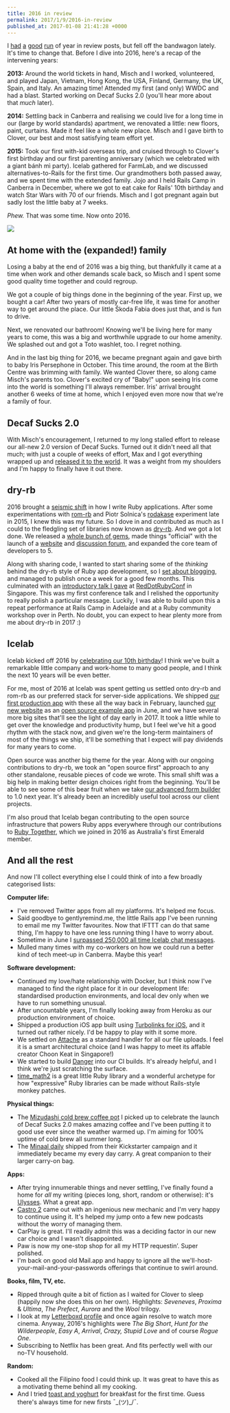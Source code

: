 ```yaml
---
title: 2016 in review
permalink: 2017/1/9/2016-in-review
published_at: 2017-01-08 21:41:28 +0000
---
```


I [had](http://openmonkey.com/blog/2010/01/07/2009-in-a-few-lists) [a](http://openmonkey.com/blog/2011/01/05/2010-in-review) [good](http://openmonkey.com/blog/2013/01/13/2011-in-review) [run](http://openmonkey.com/blog/2013/01/01/2012-in-review) of year in review posts, but fell off the bandwagon lately. It's time to change that. Before I dive into 2016, here's a recap of the intervening years:

**2013:** Around the world tickets in hand, Misch and I worked, volunteered, and played Japan, Vietnam, Hong Kong, the USA, Finland, Germany, the UK, Spain, and Italy. An amazing time! Attended my first (and only) WWDC and had a blast. Started working on Decaf Sucks 2.0 (you'll hear more about that _much_ later).

**2014:** Settling back in Canberra and realising we could live for a long time in our (large by world standards) apartment, we renovated a little: new floors, paint, curtains. Made it feel like a whole new place. Misch and I gave birth to Clover, our best and most satisfying team effort yet.

**2015:** Took our first with-kid overseas trip, and cruised through to Clover's first birthday and our first parenting anniversary (which we celebrated with a giant bánh mì party). Icelab gathered for FarmLab, and we discussed alternatives-to-Rails for the first time. Our grandmothers both passed away, and we spent time with the extended family. Jojo and I held Rails Camp in Canberra in December, where we got to eat cake for Rails' 10th birthday and watch Star Wars with 70 of our friends. Misch and I got pregnant again but sadly lost the little baby at 7 weeks.

_Phew._ That was some time. Now onto 2016.

![](95c63aea6f41.jpg)

## At home with the (expanded!) family

Losing a baby at the end of 2016 was a big thing, but thankfully it came at a time when work and other demands scale back, so Misch and I spent some good quality time together and could regroup.

We got a couple of big things done in the beginning of the year. First up, we bought a car! After two years of mostly car-free life, it was time for another way to get around the place. Our little Škoda Fabia does just that, and is fun to drive.

Next, we renovated our bathroom! Knowing we'll be living here for many years to come, this was a big and worthwhile upgrade to our home amenity. We splashed out and got a Toto washlet, too. I regret nothing.

And in the last big thing for 2016, we became pregnant again and gave birth to baby Iris Persephone in October. This time around, the room at the Birth Centre was brimming with family. We wanted Clover there, so along came Misch's parents too. Clover's excited cry of "Baby!" upon seeing Iris come into the world is something I'll always remember. Iris' arrival brought another 6 weeks of time at home, which I enjoyed even more now that we're a family of four.

## Decaf Sucks 2.0

With Misch's encouragement, I returned to my long stalled effort to release our all-new 2.0 version of Decaf Sucks. Turned out it didn't need all that much; with just a couple of weeks of effort, Max and I got everything wrapped up and [released it to the world](https://www.icelab.com.au/notes/announcing-decaf-sucks-20). It was a weight from my shoulders and I'm happy to finally have it out there.

## dry-rb

2016 brought a [seismic shift](https://www.icelab.com.au/notes/my-past-and-future-ruby/) in how I write Ruby applications. After some experimentations with [rom-rb](http://rom-rb.org) and Piotr Solnica's [rodakase](https://speakerdeck.com/timriley/functional-ruby-rodakase-and-another-world-of-ruby-web-applications) experiment late in 2015, I knew this was my future. So I dove in and contributed as much as I could to the fledgling set of libraries now known as [dry-rb](http://dry-rb.org/). And we got a lot done. We released a [whole bunch of gems](http://github.com/dry-rb), made things "official" with the launch of a [website](http://dry-rb.org/) and [discussion forum](http://discuss.dry-rb.org/), and expanded the core team of developers to 5.

Along with sharing code, I wanted to start sharing some of the _thinking_ behind the dry-rb style of Ruby app development, so I [set about blogging](https://www.icelab.com.au/notes/category/ruby), and managed to publish once a week for a good few months. This culminated with an [introductory talk I gave](https://www.icelab.com.au/notes/next-generation-ruby-web-apps-with-dry-rb-rom-rb-and-roda-reddotrubyconf-2016) at [RedDotRubyConf](https://rdrc2016.herokuapp.com) in Singapore. This was my first conference talk and I relished the opportunity to really polish a particular message. Luckily, I was able to build upon this a repeat performance at Rails Camp in Adelaide and at a Ruby community workshop over in Perth. No doubt, you can expect to hear plenty more from me about dry-rb in 2017 :)

## Icelab

Icelab kicked off 2016 by [celebrating our 10th birthday](https://twitter.com/icelab/status/697179907097436164)! I think we've built a remarkable little company and work-home to many good people, and I think the next 10 years will be even better.

For me, most of 2016 at Icelab was spent getting us settled onto dry-rb and rom-rb as our preferred stack for server-side applications. We shipped [our first production app](https://www.australianliterarystudies.com.au) with these all the way back in February, launched [our new website](https://www.icelab.com.au) as an [open source example app](https://github.com/icelab/berg) in June, and we have several more big sites that'll see the light of day early in 2017. It took a little while to get over the knowledge and productivity hump, but I feel we've hit a good rhythm with the stack now, and given we're the long-term maintainers of most of the things we ship, it'll be something that I expect will pay dividends for many years to come.

Open source was another big theme for the year. Along with our ongoing contributions to dry-rb, we took an "open source first" approach to any other standalone, reusable pieces of code we wrote. This small shift was a big help in making better design choices right from the beginning. You'll be able to see some of this bear fruit when we take [our advanced form builder](https://github.com/icelab/formalist) to 1.0 next year. It's already been an incredibly useful tool across our client projects.

I'm also proud that Icelab began contributing to the open source infrastructure that powers Ruby apps everywhere through our contributions to [Ruby Together](https://rubytogether.org), which we joined in 2016 as Australia's first Emerald member.

## And all the rest

And now I'll collect everything else I could think of into a few broadly categorised lists:

**Computer life:**

- I've removed Twitter apps from all my platforms. It's helped me focus.
- Said goodbye to gentlyremind.me, the little Rails app I've been running to email me my Twitter favourites. Now that IFTTT can do that same thing, I'm happy to have one less running thing I have to worry about.
- Sometime in June I [surpassed 250,000 all time Icelab chat messages](https://twitter.com/timriley/status/741958757647716353).
- Mulled many times with my co-workers on how we could run a better kind of tech meet-up in Canberra. Maybe this year!

**Software development:**

- Continued my love/hate relationship with Docker, but I think now I've managed to find the right place for it in our development life: standardised production environments, and local dev only when we have to run something unusual.
- After uncountable years, I'm finally looking away from Heroku as our production environment of choice.
- Shipped a production iOS app built using [Turbolinks for iOS](https://github.com/turbolinks/turbolinks-ios), and it turned out rather nicely. I'd be happy to play with it some more.
- We settled on [Attache](https://github.com/choonkeat/attache) as a standard handler for all our file uploads. I feel it is a smart architectural choice (and I was happy to meet its affable creator Choon Keat in Singapore!)
- We started to build [Danger](http://danger.systems) into our CI builds. It's already helpful, and I think we're just scratching the surface.
- [time\_math2](https://github.com/zverok/time_math2) is a great little Ruby library and a wonderful archetype for how "expressive" Ruby libraries can be made without Rails-style monkey patches.

**Physical things:**

- The [Mizudashi cold brew coffee pot](http://www.hario.jp/seihin/productdetail.php?product=MCPN-14CBR) I picked up to celebrate the launch of Decaf Sucks 2.0 makes amazing coffee and I've been putting it to good use ever since the weather warmed up. I'm aiming for 100% uptime of cold brew all summer long.
- The [Minaal daily](https://www.minaal.com/collections/your-future-gear/products/daily-bag) shipped from their Kickstarter campaign and it immediately became my every day carry. A great companion to their larger carry-on bag.

**Apps:**

- After trying innumerable things and never settling, I've finally found a home for _all_ my writing (pieces long, short, random or otherwise): it's [Ulysses](https://www.ulyssesapp.com). What a great app.
- [Castro 2](http://supertop.co/castro/) came out with an ingenious new mechanic and I'm very happy to continue using it. It's helped my jump onto a few new podcasts without the worry of managing them.
- CarPlay is great. I'll readily admit this was a deciding factor in our new car choice and I wasn't disappointed.
- Paw is now my one-stop shop for all my HTTP requestin’. Super polished.
- I'm back on good old Mail.app and happy to ignore all the we'll-host-your-mail-and-your-passwords offerings that continue to swirl around.

**Books, film, TV, etc.**

- Ripped through quite a bit of fiction as I waited for Clover to sleep (happily now she does this on her own). Highlights: _Seveneves_, _Proxima_ & _Ultima_, _The Prefect_, _Aurora_ and the _Wool_ trilogy.
- I look at my [Letterboxd profile](http://letterboxd.com/timriley/) and once again resolve to watch more cinema. Anyway, 2016's highlights were _The Big Short_, _Hunt for the Wilderpeople_, _Easy A_, _Arrival_, _Crazy, Stupid Love_ and of course _Rogue One_.
- Subscribing to Netflix has been great. And fits perfectly well with our no-TV household.

**Random:**

- Cooked all the Filipino food I could think up. It was great to have this as a motivating theme behind all my cooking.
- And I tried [toast and yoghurt](https://twitter.com/timriley/status/688506154335338496) for breakfast for the first time. Guess there's always time for new firsts ¯\_(ツ)\_/¯.
